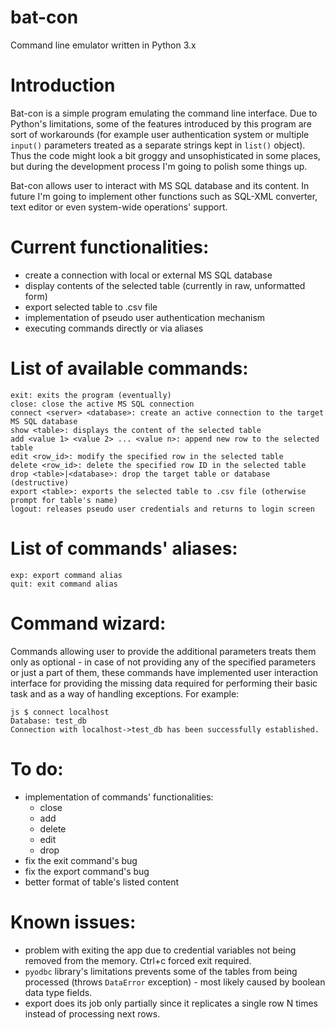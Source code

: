 # bat-con
Command line emulator written in Python 3.x


# Introduction
Bat-con is a simple program emulating the command line interface. Due to Python's limitations, some of the features introduced by this program are sort of workarounds (for example user authentication system or multiple `input()` parameters treated as a separate strings kept in `list()` object). Thus the code might look a bit groggy and unsophisticated in some places, but during the development process I'm going to polish some things up.

Bat-con allows user to interact with MS SQL database and its content. In future I'm going to implement other functions such as SQL-XML converter, text editor or even system-wide operations' support.


# Current functionalities:
- create a connection with local or external MS SQL database
- display contents of the selected table (currently in raw, unformatted form)
- export selected table to .csv file
- implementation of pseudo user authentication mechanism
- executing commands directly or via aliases


# List of available commands:
```
exit: exits the program (eventually)
close: close the active MS SQL connection
connect <server> <database>: create an active connection to the target MS SQL database
show <table>: displays the content of the selected table
add <value 1> <value 2> ... <value n>: append new row to the selected table
edit <row_id>: modify the specified row in the selected table
delete <row_id>: delete the specified row ID in the selected table
drop <table>|<database>: drop the target table or database (destructive)
export <table>: exports the selected table to .csv file (otherwise prompt for table's name)
logout: releases pseudo user credentials and returns to login screen
```


# List of commands' aliases:
```
exp: export command alias
quit: exit command alias
```


# Command wizard:
Commands allowing user to provide the additional parameters treats them only as optional - in case of not providing any of the specified parameters or just a part of them, these commands have implemented user interaction interface for providing the missing data required for performing their basic task and as a way of handling exceptions. For example:
```
js $ connect localhost
Database: test_db
Connection with localhost->test_db has been successfully established.
```


# To do:
- implementation of commands' functionalities:
  - close
  - add
  - delete
  - edit
  - drop
- fix the exit command's bug
- fix the export command's bug
- better format of table's listed content


# Known issues:
- problem with exiting the app due to credential variables not being removed from the memory. Ctrl+c forced exit required.
- `pyodbc` library's limitations prevents some of the tables from being processed (throws `DataError` exception) - most likely caused by boolean data type fields.
- export does its job only partially since it replicates a single row N times instead of processing next rows.

